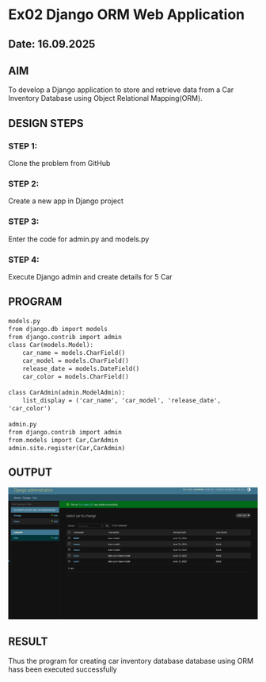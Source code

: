 # Ex02 Django ORM Web Application
## Date: 16.09.2025

## AIM
To develop a Django application to store and retrieve data from a Car Inventory Database using Object Relational Mapping(ORM).

## DESIGN STEPS

### STEP 1:
Clone the problem from GitHub

### STEP 2:
Create a new app in Django project

### STEP 3:
Enter the code for admin.py and models.py

### STEP 4:
Execute Django admin and create details for 5 Car 

## PROGRAM
~~~
models.py
from django.db import models
from django.contrib import admin
class Car(models.Model):
    car_name = models.CharField()
    car_model = models.CharField()
    release_date = models.DateField()
    car_color = models.CharField()

class CarAdmin(admin.ModelAdmin):
    list_display = ('car_name', 'car_model', 'release_date', 'car_color')

admin.py
from django.contrib import admin
from.models import Car,CarAdmin
admin.site.register(Car,CarAdmin)
~~~


## OUTPUT

![alt text](<Screenshot 2025-09-16 152224.png>)



## RESULT
Thus the program for creating car inventory database database using ORM hass been executed successfully
